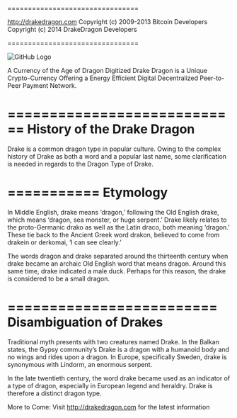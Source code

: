 ================================

http://drakedragon.com
Copyright (c) 2009-2013 Bitcoin Developers
Copyright (c) 2014 DrakeDragon Developers

================================

![GitHub Logo](https://github.com/DrakeDragon/DRKE/tree/master/src/qt/res/images/splash.png)

A Currency of the Age of Dragon Digitized
Drake Dragon is a Unique Crypto-Currency Offering a Energy Efficient Digital Decentralized Peer-to-Peer Payment Network.

 
============================
History of the Drake Dragon
============================
Drake is a common dragon type in popular culture. Owing to the complex history of Drake as both a word and a popular last name, some clarification is needed in regards to the Dragon Type of Drake.

===========
Etymology
===========
In Middle English, drake means ‘dragon,’ following the Old English drake, which means ‘dragon, sea monster, or huge serpent.’ Drake likely relates to the proto-Germanic drako as well as the Latin draco, both meaning ‘dragon.’ These tie back to the Ancient Greek word drakon, believed to come from drakein or derkomai, ‘I can see clearly.’

The words dragon and drake separated around the thirteenth century when drake became an archaic Old English word that means dragon. Around this same time, drake indicated a male duck. Perhaps for this reason, the drake is considered to be a small dragon.

=========================
Disambiguation of Drakes
=========================
Traditional myth presents with two creatures named Drake. In the Balkan states, the Gypsy community’s Drake is a dragon with a humanoid body and no wings and rides upon a dragon. In Europe, specifically Sweden, drake is synonymous with Lindorm, an enormous serpent.

In the late twentieth century, the word drake became used as an indicator of a type of dragon, especially in European legend and heraldry. Drake is therefore a distinct dragon type.

More to Come: 
Visit http://drakedragon.com for the latest information